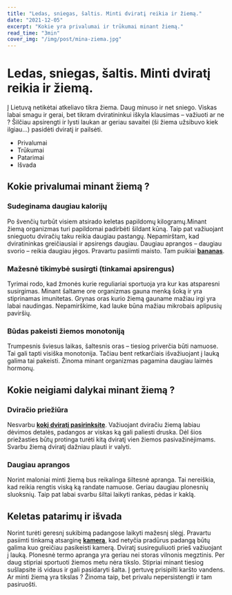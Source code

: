 ```yaml
---
title: "Ledas, sniegas, šaltis. Minti dviratį reikia ir žiemą."
date: "2021-12-05"
excerpt: "Kokie yra privalumai ir trūkumai minant žiemą."
read_time: "3min"
cover_img: "/img/post/mina-ziema.jpg"
---
```


# Ledas, sniegas, šaltis. Minti dviratį reikia ir žiemą.

Į Lietuvą netikėtai atkeliavo tikra žiema. Daug minuso ir net sniego. Viskas labai smagu ir gerai, bet tikram dviratininkui iškyla klausimas – važiuoti ar ne ? Šilčiau apsirengti ir lysti laukan ar geriau savaitei (ši žiema užsibuvo kiek ilgiau…) pasidėti dviratį ir pailsėti.

- Privalumai
- Trūkumai
- Patarimai
- Išvada

## Kokie privalumai minant žiemą ?

### Sudeginama daugiau kalorijų

Po švenčių turbūt visiem atsirado keletas papildomų kilogramų.Minant žiemą organizmas turi papildomai padirbėti šildant kūną. Taip pat važiuojant snieguotu dviračių taku reikia daugiau pastangų. Nepamirštam, kad dviratininkas greičiausiai ir apsirengs daugiau. Daugiau aprangos – daugiau svorio – reikia daugiau jėgos. Pravartu pasiimti maisto. Tam puikiai **[bananas](https://minant.lt/blog/bananai-minant-dviraciu/)**.

### Mažesnė tikimybė susirgti (tinkamai apsirengus)

Tyrimai rodo, kad žmonės kurie reguliariai sportuoja yra kur kas atsparesni susirgimas. Minant šaltame ore organizmas gauna menką šoką ir yra stiprinamas imunitetas. Grynas oras kurio žiemą gauname mažiau irgi yra labai naudingas. Nepamirškime, kad lauke būna mažiau mikrobais aplipusių paviršių.

### Būdas pakeisti žiemos monotoniją

Trumpesnis šviesus laikas, šaltesnis oras – tiesiog priverčia būti namuose. Tai gali tapti visiška monotonija. Tačiau bent retkarčiais išvažiuojant į lauką
galima tai pakeisti. Žinoma minant organizmas pagamina daugiau laimės hormonų.

## Kokie neigiami dalykai minant žiemą ?​

### Dviračio priežiūra​

Nesvarbu **[ kokį dviratį pasirinksite](https://minant.lt/blog/dviraciu-tipai/)**. Važiuojant dviračiu žiemą labiau dėvimos detalės, padangos ar viskas ką gali paliesti druska. Dėl šios priežasties būtų protinga turėti kitą dviratį vien žiemos pasivažinėjimams.
Svarbu žiemą dviratį dažniau plauti ir valyti.

### Daugiau aprangos

Norint maloniai minti žiemą bus reikalinga šiltesnė apranga. Tai nereiškia, kad reikia rengtis viską ką randate namuose. Geriau daugiau plonesnių sluoksnių. Taip pat labai svarbu šiltai laikyti rankas, pėdas ir kaklą.

## Keletas patarimų ir išvada​

Norint turėti geresnį sukibimą padangose laikyti mažesnį slėgį.
Pravartu pasiimti tinkamą atsarginę **[kamerą](https://minant.lt/blog/kokie-kameru-ventiliai-naudojami-dviracio-padangose/)**, kad netyčia pradūrus padangą būtų galima kuo greičiau pasikeisti kamerą.
Dviratį susireguliuoti prieš važiuojant į lauką.
Plonesnė termo apranga yra geriau nei storas vilnonis megztinis.
Per daug stipriai sportuoti žiemos metu nėra tikslo. Stipriai minant tiesiog sušlapsite iš vidaus ir gali pasidaryti šalta.
Į gertuvę prisipilti karšto vandens.
Ar minti žiemą yra tikslas ? Žinoma taip, bet privalu nepersistengti ir tam pasiruošti.
